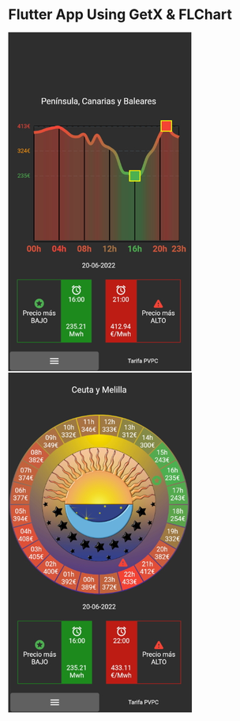 # Flutter App Using GetX & FLChart

![Alt text](./screenshot1.jpg?raw=true "Title")
![Alt text](./screenshot2.jpg?raw=true "Title")
